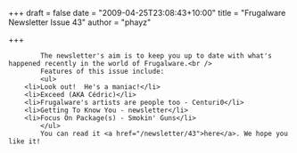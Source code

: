 
+++
draft = false
date = "2009-04-25T23:08:43+10:00"
title = "Frugalware Newsletter Issue 43"
author = "phayz"

+++

            The newsletter's aim is to keep you up to date with what's happened recently in the world of Frugalware.<br />
            Features of this issue include:
            <ul>
        <li>Look out!  He's a maniac!</li>
        <li>Exceed (AKA Cédric)</li>
        <li>Frugalware's artists are people too - Centuri0</li>
        <li>Getting To Know You - newsletter</li>
        <li>Focus On Package(s) - Smokin' Guns</li>
            </ul>
            You can read it <a href="/newsletter/43">here</a>. We hope you like it!
            
        